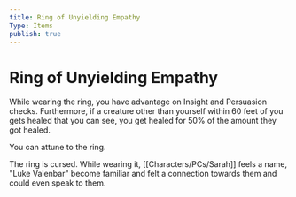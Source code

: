 ```yaml
---
title: Ring of Unyielding Empathy
Type: Items
publish: true
---
```


# Ring of Unyielding Empathy
While wearing the ring, you have advantage on Insight and Persuasion checks. Furthermore, if a creature other than yourself within 60 feet of you gets healed that you can see, you get healed for 50% of the amount they got healed.

You can attune to the ring. 

The ring is cursed. While wearing it, [[Characters/PCs/Sarah]] feels a name, "Luke Valenbar" become familiar and felt a connection towards them and could even speak to them. 
